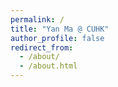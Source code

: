 ```yaml
---
permalink: /
title: "Yan Ma @ CUHK"
author_profile: false
redirect_from: 
  - /about/
  - /about.html
---
```

